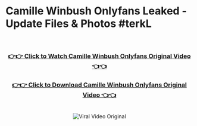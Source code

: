 # Camille Winbush Onlyfans Leaked - Update Files & Photos #terkL


<br>
<div align="center">
<h3><a href="https://links2leaks.com/camillewinbush" rel="nofollow">👉👉 Click to Watch Camille Winbush Onlyfans Original Video 👈👈</a></h3>
<h3><a href="https://links2leaks.com/camillewinbush" rel="nofollow">👉👉 Click to Download Camille Winbush Onlyfans Original Video 👈👈</a></h3>
<br>
<a href="https://links2leaks.com/camillewinbush" rel="nofollow"><img src="https://i.ibb.co/Gkj2r4b/banner.png" alt="Viral Video Original" style="max-width: 100%; display: inline-block;" data-target="animated-image.originalImage"></a>
</div>